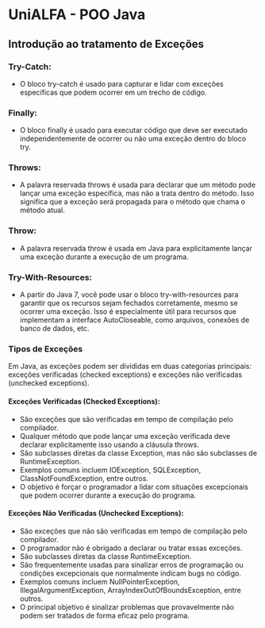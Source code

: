 # UniALFA - POO Java
## Introdução ao tratamento de Exceções
### Try-Catch: 
* O bloco try-catch é usado para capturar e lidar com exceções específicas que podem ocorrer em um trecho de código.
### Finally:
* O bloco finally é usado para executar código que deve ser executado independentemente de ocorrer ou não uma exceção dentro do bloco try.
### Throws:
* A palavra reservada throws é usada para declarar que um método pode lançar uma exceção específica, mas não a trata dentro do método. Isso significa que a exceção será propagada para o método que chama o método atual.
### Throw:
* A palavra reservada throw é usada em Java para explicitamente lançar uma exceção durante a execução de um programa.
### Try-With-Resources:
* A partir do Java 7, você pode usar o bloco try-with-resources para garantir que os recursos sejam fechados corretamente, mesmo se ocorrer uma exceção. Isso é especialmente útil para recursos que implementam a interface AutoCloseable, como arquivos, conexões de banco de dados, etc.
### Tipos de Exceções
 Em Java, as exceções podem ser divididas em duas categorias principais: exceções verificadas (checked exceptions) e exceções não verificadas (unchecked exceptions).
#### Exceções Verificadas (Checked Exceptions):
* São exceções que são verificadas em tempo de compilação pelo compilador.
* Qualquer método que pode lançar uma exceção verificada deve declarar explicitamente isso usando a cláusula throws.
* São subclasses diretas da classe Exception, mas não são subclasses de RuntimeException.
* Exemplos comuns incluem IOException, SQLException, ClassNotFoundException, entre outros.
* O objetivo é forçar o programador a lidar com situações excepcionais que podem ocorrer durante a execução do programa.
#### Exceções Não Verificadas (Unchecked Exceptions):
* São exceções que não são verificadas em tempo de compilação pelo compilador.
* O programador não é obrigado a declarar ou tratar essas exceções.
* São subclasses diretas da classe RuntimeException.
* São frequentemente usadas para sinalizar erros de programação ou condições excepcionais que normalmente indicam bugs no código.
* Exemplos comuns incluem NullPointerException, IllegalArgumentException, ArrayIndexOutOfBoundsException, entre outros.
* O principal objetivo é sinalizar problemas que provavelmente não podem ser tratados de forma eficaz pelo programa.